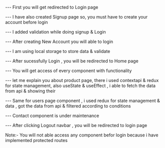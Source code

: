 --- First you will get redirected to Login page

--- I have also created Signup page so, you must have to create your account before login

--- I added validation while doing signup & Login 

--- After creating New Account you will able to login

--- I am using local storage to store data & validate 

--- After sucessfully Login , you will be redirected to Home page

--- You will get access of every component with functionality

--- let me explain you about product page, there i used contextapi & redux
    for state management, also useState & useEffect , i able to fetch the data from
    api & showing their 

--- Same for users page component , i used redux for state management & data ,
    got the data from api & filtered according to conditions  

--- Contact component is under maintenance  

--- After clicking Logout navbar , you will be redirected to login page

Note:- You will not able access any component befor login because i have implemented
       protected routes
